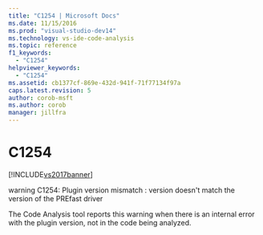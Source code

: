 ```yaml
---
title: "C1254 | Microsoft Docs"
ms.date: 11/15/2016
ms.prod: "visual-studio-dev14"
ms.technology: vs-ide-code-analysis
ms.topic: reference
f1_keywords: 
  - "C1254"
helpviewer_keywords: 
  - "C1254"
ms.assetid: cb1377cf-869e-432d-941f-71f77134f97a
caps.latest.revision: 5
author: corob-msft
ms.author: corob
manager: jillfra
---
```

# C1254
[!INCLUDE[vs2017banner](../includes/vs2017banner.md)]

warning C1254: Plugin version mismatch : version doesn't match the version of the PREfast driver  
  
 The Code Analysis tool reports this warning when there is an internal error with the plugin version, not in the code being analyzed.
